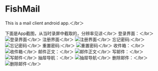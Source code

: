 # FishMail
This is a mail client android app.＜/br＞

下面是App截图，从当时录屏中截取的，分辨率见谅＜/br＞
登录界面：＜/br＞
![登录界面](https://github.com/Asucanc/FishMail/blob/master/app/src/main/res/res_pic/login.jpg)＜/br＞
注册界面＜/br＞
![注册界面](https://github.com/Asucanc/FishMail/blob/master/app/src/main/res/res_pic/register.jpg)＜/br＞
忘记密码:＜/br＞
![忘记密码](https://github.com/Asucanc/FishMail/blob/master/app/src/main/res/res_pic/forgetPwd.jpg)＜/br＞
重置密码:＜/br＞
![重置密码](https://github.com/Asucanc/FishMail/blob/master/app/src/main/res/res_pic/resetPwd.jpg)＜/br＞
收件箱：＜/br＞
![收件箱](https://github.com/Asucanc/FishMail/blob/master/app/src/main/res/res_pic/receive.jpg)＜/br＞
邮件正文：＜/br＞
![邮件正文](https://github.com/Asucanc/FishMail/blob/master/app/src/main/res/res_pic/detail.jpg)＜/br＞
写邮件：＜/br＞
![写邮件](https://github.com/Asucanc/FishMail/blob/master/app/src/main/res/res_pic/write.jpg)＜/br＞
抽屉导航：＜/br＞
![抽屉导航](https://github.com/Asucanc/FishMail/blob/master/app/src/main/res/res_pic/navigation.jpg)＜/br＞
删除邮件：＜/br＞
![删除邮件](https://github.com/Asucanc/FishMail/blob/master/app/src/main/res/res_pic/delete.jpg)＜/br＞